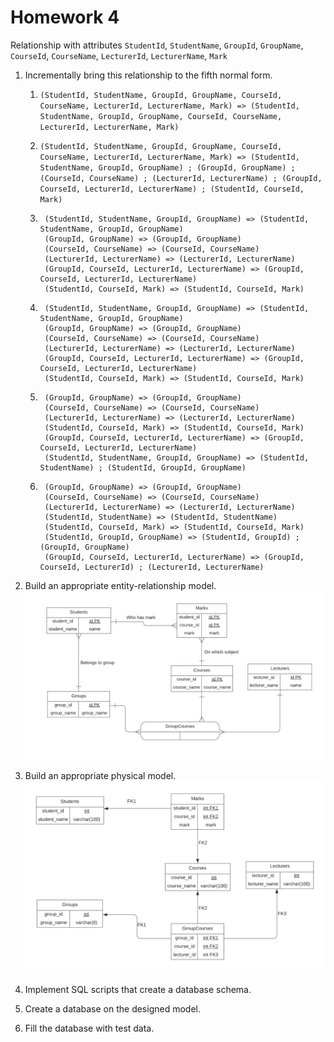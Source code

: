 # Homework 4

Relationship with attributes `StudentId`, `StudentName`, `GroupId`, `GroupName`,
`CourseId`, `CourseName`, `LecturerId`, `LecturerName`, `Mark`

1. Incrementally bring this relationship to the fifth normal form.
    1. `(StudentId, StudentName, GroupId, GroupName, CourseId, CourseName, LecturerId, LecturerName, Mark) => (StudentId, StudentName, GroupId, GroupName, CourseId, CourseName, LecturerId, LecturerName, Mark)`

    2. `(StudentId, StudentName, GroupId, GroupName, CourseId, CourseName, LecturerId, LecturerName, Mark) => (StudentId, StudentName, GroupId, GroupName) ; (GroupId, GroupName) ;  (CourseId, CourseName) ; (LecturerId, LecturerName) ; (GroupId, CourseId, LecturerId, LecturerName) ; (StudentId, CourseId, Mark)`

    3. ```
        (StudentId, StudentName, GroupId, GroupName) => (StudentId, StudentName, GroupId, GroupName)
        (GroupId, GroupName) => (GroupId, GroupName)
        (CourseId, CourseName) => (CourseId, CourseName)
        (LecturerId, LecturerName) => (LecturerId, LecturerName)
        (GroupId, CourseId, LecturerId, LecturerName) => (GroupId, CourseId, LecturerId, LecturerName)
        (StudentId, CourseId, Mark) => (StudentId, CourseId, Mark)
        ```
    4. ```
        (StudentId, StudentName, GroupId, GroupName) => (StudentId, StudentName, GroupId, GroupName)
        (GroupId, GroupName) => (GroupId, GroupName)
        (CourseId, CourseName) => (CourseId, CourseName)
        (LecturerId, LecturerName) => (LecturerId, LecturerName)
        (GroupId, CourseId, LecturerId, LecturerName) => (GroupId, CourseId, LecturerId, LecturerName)
        (StudentId, CourseId, Mark) => (StudentId, CourseId, Mark)
        ```

    5. ```
        (GroupId, GroupName) => (GroupId, GroupName)
        (CourseId, CourseName) => (CourseId, CourseName)
        (LecturerId, LecturerName) => (LecturerId, LecturerName)
        (StudentId, CourseId, Mark) => (StudentId, CourseId, Mark)
        (GroupId, CourseId, LecturerId, LecturerName) => (GroupId, CourseId, LecturerId, LecturerName)
        (StudentId, StudentName, GroupId, GroupName) => (StudentId, StudentName) ; (StudentId, GroupId, GroupName)
        ```

    6. ```
        (GroupId, GroupName) => (GroupId, GroupName)
        (CourseId, CourseName) => (CourseId, CourseName)
        (LecturerId, LecturerName) => (LecturerId, LecturerName)
        (StudentId, StudentName) => (StudentId, StudentName)
        (StudentId, CourseId, Mark) => (StudentId, CourseId, Mark)
        (StudentId, GroupId, GroupName) => (StudentId, GroupId) ; (GroupId, GroupName)
        (GroupId, CourseId, LecturerId, LecturerName) => (GroupId, CourseId, LecturerId) ; (LecturerId, LecturerName)
        ```

2. Build an appropriate entity-relationship model.
    ![Entity Relation Model](ERM.png)
3. Build an appropriate physical model.
    ![Physical Data Model](PDM.png)
4. Implement SQL scripts that create a database schema.
5. Create a database on the designed model.
6. Fill the database with test data.

